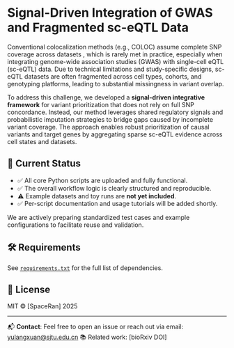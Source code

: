 # Signal-Driven Integration of GWAS and Fragmented sc-eQTL Data

Conventional colocalization methods (e.g., COLOC) assume complete SNP coverage across datasets , which is rarely met in practice, especially when integrating genome-wide association studies (GWAS) with single-cell eQTL (sc-eQTL) data. Due to technical limitations and study-specific designs, sc-eQTL datasets are often fragmented across cell types, cohorts, and genotyping platforms, leading to substantial missingness in variant overlap.

To address this challenge, we developed a **signal-driven integrative framework** for variant prioritization that does not rely on full SNP concordance. Instead, our method leverages shared regulatory signals and probabilistic imputation strategies to bridge gaps caused by incomplete variant coverage. The approach enables robust prioritization of causal variants and target genes by aggregating sparse sc-eQTL evidence across cell states and datasets.

## 📢 Current Status

- ✅ All core Python scripts are uploaded and fully functional.
- ✅ The overall workflow logic is clearly structured and reproducible.
- ⚠️ Example datasets and toy runs are **not yet included**.
- ✅ Per-script documentation and usage tutorials will be added shortly.

We are actively preparing standardized test cases and example configurations to facilitate reuse and validation.

## 🛠️ Requirements

See [`requirements.txt`](requirements.txt) for the full list of dependencies.

## 📄 License
MIT © [SpaceRan] 2025

---

📬 **Contact**: Feel free to open an issue or reach out via email: yulangxuan@sjtu.edu.cn
📚 Related work: [bioRxiv DOI]
